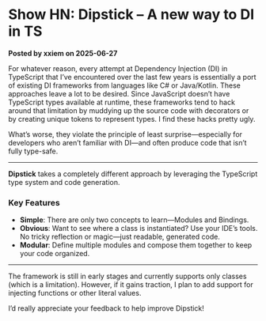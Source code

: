 # Show HN: Dipstick – A new way to DI in TS

**Posted by xxiem on 2025-06-27**

For whatever reason, every attempt at Dependency Injection (DI) in TypeScript that I’ve encountered over the last few years is essentially a port of existing DI frameworks from languages like C# or Java/Kotlin. These approaches leave a lot to be desired. Since JavaScript doesn’t have TypeScript types available at runtime, these frameworks tend to hack around that limitation by muddying up the source code with decorators or by creating unique tokens to represent types. I find these hacks pretty ugly.

What’s worse, they violate the principle of least surprise—especially for developers who aren’t familiar with DI—and often produce code that isn’t fully type-safe.

---

**Dipstick** takes a completely different approach by leveraging the TypeScript type system and code generation.

### Key Features

- **Simple**: There are only two concepts to learn—Modules and Bindings.
- **Obvious**: Want to see where a class is instantiated? Use your IDE’s tools. No tricky reflection or magic—just readable, generated code.
- **Modular**: Define multiple modules and compose them together to keep your code organized.

---

The framework is still in early stages and currently supports only classes (which is a limitation). However, if it gains traction, I plan to add support for injecting functions or other literal values.

I’d really appreciate your feedback to help improve Dipstick!